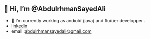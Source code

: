 ## 👋 Hi, I’m @AbdulrhmanSayedAli
- 👀 I’m currently working as android (java) and fluttter developper .
- [linkedin](https://linkedin.com/in/abdulrhman-sayed-ali-48a089193)
- email :abdulrhmansayedali@gmail.com
